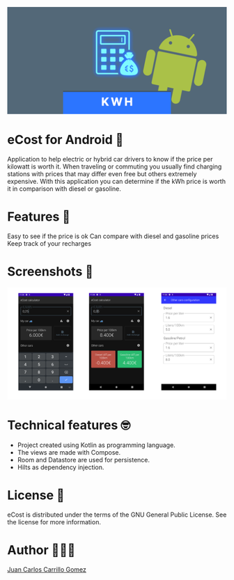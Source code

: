 ![Splash](doc/doc_splash.png "Splash")

eCost for Android 🔋
==================
Application to help electric or hybrid car drivers to know if the price per kilowatt is worth it.
When traveling or commuting you usually find charging stations with prices that may differ even free but others extremely expensive.
With this application you can determine if the kWh price is worth it in comparison with diesel or gasoline.

# Features 🥸
Easy to see if the price is ok
Can compare with diesel and gasoline prices
Keep track of your recharges

# Screenshots 📸
![Screenshots](doc/screenshots.png "Screenshots")

# Technical features 🤓
* Project created using Kotlin as programming language.
* The views are made with Compose.
* Room and Datastore are used for persistence.
* Hilts as dependency injection.

# License 📖
eCost is distributed under the terms of the GNU General Public License. See the license for more information.

# Author 🤷🏻‍♂️
[Juan Carlos Carrillo Gomez](mailto://carrialpine@gmail.com) 